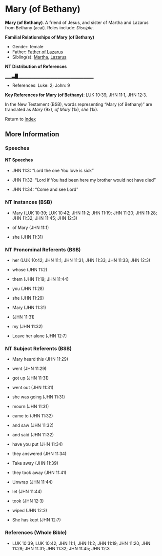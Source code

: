 # Mary (of Bethany)
**Mary (of Bethany)**. 
A friend of Jesus, and sister of Martha and Lazarus from Bethany (acai). 
Roles include: 
_Disciple_. 




**Familial Relationships of Mary (of Bethany)**


* Gender: female
* Father: [Father of Lazarus](FatherOfLazarus.md)
* Sibling(s): [Martha](Martha.md), [Lazarus](Lazarus.2.md)


**NT Distribution of References**

▁▁▃█▁▁▁▁▁▁▁▁▁▁▁▁▁▁▁▁▁▁▁▁▁▁▁
* References: Luke: 2; John: 9



**Key References for Mary (of Bethany)**: 
LUK 10:39, JHN 11:1, JHN 12:3. 




In the New Testament (BSB), words representing “Mary (of Bethany)” are translated as 
*Mary* (9x), *of Mary* (1x), *she* (1x). 


Return to [Index](00-Index.md)

## More Information

### Speeches

#### NT Speeches

* JHN 11:3: “Lord the one You love is sick”

* JHN 11:32: “Lord if You had been here my brother would not have died”

* JHN 11:34: “Come and see Lord”

### NT Instances (BSB)

* Mary (LUK 10:39; LUK 10:42; JHN 11:2; JHN 11:19; JHN 11:20; JHN 11:28; JHN 11:32; JHN 11:45; JHN 12:3)

* of Mary (JHN 11:1)

* she (JHN 11:31)



### NT Pronominal Referents (BSB)

* her (LUK 10:42; JHN 11:1; JHN 11:31; JHN 11:33; JHN 11:33; JHN 12:3)

* whose (JHN 11:2)

* them (JHN 11:19; JHN 11:44)

* you (JHN 11:28)

* she (JHN 11:29)

* Mary (JHN 11:31)

*  (JHN 11:31)

* my (JHN 11:32)

* Leave her alone (JHN 12:7)



### NT Subject Referents (BSB)

* Mary heard this (JHN 11:29)

* went (JHN 11:29)

* got up (JHN 11:31)

* went out (JHN 11:31)

* she was going (JHN 11:31)

* mourn (JHN 11:31)

* came to (JHN 11:32)

* and saw (JHN 11:32)

* and said (JHN 11:32)

* have you put (JHN 11:34)

* they answered (JHN 11:34)

* Take away (JHN 11:39)

* they took away (JHN 11:41)

* Unwrap (JHN 11:44)

* let (JHN 11:44)

* took (JHN 12:3)

* wiped (JHN 12:3)

* She has kept (JHN 12:7)



### References (Whole Bible)

* LUK 10:39; LUK 10:42; JHN 11:1; JHN 11:2; JHN 11:19; JHN 11:20; JHN 11:28; JHN 11:31; JHN 11:32; JHN 11:45; JHN 12:3



